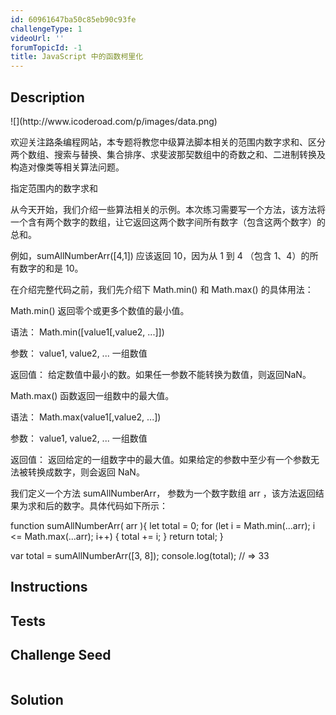 ```yaml
---
id: 60961647ba50c85eb90c93fe
challengeType: 1
videoUrl: ''
forumTopicId: -1
title: JavaScript 中的函数柯里化
---
```


## Description
<section id='description'>
![](http://www.icoderoad.com/p/images/data.png)

欢迎关注路条编程网站，本专题将教您中级算法脚本相关的范围内数字求和、区分两个数组、搜索与替换、集合排序、求斐波那契数组中的奇数之和、二进制转换及构造对像类等相关算法问题。

指定范围内的数字求和

从今天开始，我们介绍一些算法相关的示例。本次练习需要写一个方法，该方法将一个含有两个数字的数组，让它返回这两个数字间所有数字（包含这两个数字）的总和。

例如，sumAllNumberArr([4,1]) 应该返回 10，因为从 1 到 4 （包含 1、4）的所有数字的和是 10。

在介绍完整代码之前，我们先介绍下 Math.min() 和 Math.max() 的具体用法：

Math.min() 返回零个或更多个数值的最小值。

语法：
Math.min([value1[,value2, ...]]) 

参数：
value1, value2, ... 一组数值

返回值：
给定数值中最小的数。如果任一参数不能转换为数值，则返回NaN。

Math.max() 函数返回一组数中的最大值。

语法：
Math.max(value1[,value2, ...]) 

参数：
value1, value2, ... 一组数值

返回值：
返回给定的一组数字中的最大值。如果给定的参数中至少有一个参数无法被转换成数字，则会返回 NaN。

我们定义一个方法 sumAllNumberArr， 参数为一个数字数组 arr ，该方法返回结果为求和后的数字。具体代码如下所示：

function  sumAllNumberArr( arr ){
  let total = 0;
  for (let i = Math.min(...arr); i <= Math.max(...arr); i++) {
    total += i;
  }
  return total;
}

var total = sumAllNumberArr([3, 8]);
console.log(total);
// => 33
 

</section>

## Instructions
<section id='instructions'>

</section>

## Tests
<section id='tests'>

</section>

## Challenge Seed
<section id='challengeSeed'>

<div id='js-seed'>

```js

```

</div>



</section>

## Solution
<section id='solution'>


</section>
